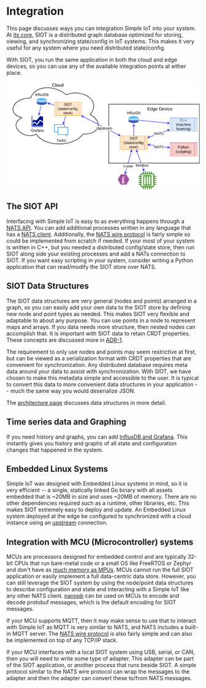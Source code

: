 # Integration

This page discusses ways you can integration Simple IoT into your system. At
[its core](architecture.md), SIOT is a distributed graph database optimized for
storing, viewing, and synchronizing state/config in IoT systems. This makes it
very useful for any system where you need distributed state/config.

With SIOT, you run the same application in both the cloud and edge devices, so
you can use any of the available integration points at either place.

![integration](../user/images/integration.png)

## The SIOT API

Interfacing with Simple IoT is easy to as everything happens through a
[NATS API](api.html#nats). You can add additional processes written in any
language that has a [NATS client](https://nats.io/download/). Additionally, the
[NATS wire protocol](https://docs.nats.io/reference/reference-protocols/nats-protocol)
is fairly simple so could be implemented from scratch if needed. If your most of
your system is written in C++, but you needed a distributed config/state store,
then run SIOT along side your existing processes and add a NATs connection to
SIOT. If you want easy scripting in your system, consider writing a Python
application that can read/modify the SIOT store over NATS.

## SIOT Data Structures

The SIOT data structures are very general (nodes and points) arranged in a
graph, so you can easily add your own data to the SIOT store by defining new
node and point types as needed. This makes SIOT very flexible and adaptable to
about any purpose. You can use points in a node to represent maps and arrays. If
you data needs more structure, then nested nodes can accomplish that. It is
important with SIOT data to retain CRDT properties. These concepts are discussed
more in [ADR-1](../adr/1-consider-changing-point-data-type.md).

The requirement to only use nodes and points may seem restrictive at first, but
can be viewed as a serialization format with CRDT properties that are convenient
for synchronization. Any distributed database requires meta data around your
data to assist with synchronization. With SIOT, we have chosen to make this
metadata simple and accessible to the user. It is typical to convert this data
to more convenient data structures in your application -- much the same way you
would deserialize JSON.

The [architecture page](architecture.md#simple-flexible-data-structures)
discusses data structures in more detail.

## Time series data and Graphing

If you need history and graphs, you can add
[InfluxDB and Grafana](../user/graphing.md). This instantly gives you history
and graphs of all state and configuration changes that happened in the system.

## Embedded Linux Systems

Simple IoT was designed with Embedded Linux systems in mind, so it is very
efficient -- a single, statically linked Go binary with all assets embedded that
is ~20MB in size and uses ~20MB of memory. There are no other dependencies
required such as a runtime, other libraries, etc. This makes SIOT extremely easy
to deploy and update. An Embedded Linux system deployed at the edge be
configured to synchronized with a cloud instance using an
[upstream](../user/upstream.md) connection.

## Integration with MCU (Microcontroller) systems

MCUs are processors designed for embedded control and are typically 32-bit CPUs
that run bare-metal code or a small OS like FreeRTOS or Zephyr and don't have as
[much memory as MPUs](http://bec-systems.com/site/1540/microcontroller-mcu-or-microprocessor-mpu).
MCUs cannot run the full SIOT application or easily implement a full
data-centric data store. However, you can still leverage the SIOT system by
using the node/point data structures to describe configuration and state and
interacting with a Simple IoT like any other NATS client.
[nanopb](https://github.com/nanopb/nanopb) can be used on MCUs to encode and
decode protobuf messages, which is the default encoding for SIOT messages.

If your MCU supports MQTT, then it may make sense to use that to interact with
Simple IoT as MQTT is very similar to NATS, and NATS includes a built-in MQTT
server. The
[NATS wire protocol](https://docs.nats.io/reference/reference-protocols/nats-protocol)
is also fairly simple and can also be implemented on top of any TCP/IP stack.

If your MCU interfaces with a local SIOT system using USB, serial, or CAN, then
you will need to write some type of adapter. This adapter can be part of the
SIOT application, or another process that runs beside SIOT. A simple protocol
similar to the NATS wire protocol can wrap the messages to the adapter and then
the adapter can convert these to/from NATS messages.
